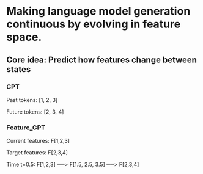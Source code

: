 # Making language model generation continuous by evolving in feature space.

## Core idea: Predict how features change between states

### GPT
Past tokens:    [1, 2, 3]

Future tokens:  [2, 3, 4]

### Feature_GPT
Current features:  F[1,2,3]

Target features:   F[2,3,4]

Time t=0.5:  F[1,2,3] ──> F[1.5, 2.5, 3.5] ──> F[2,3,4]





